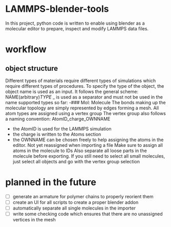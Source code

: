 # LAMMPS-blender-tools

In this project, python code is written to enable using blender as a molecular editor to prepare, inspect and modify LAMMPS data files.

# workflow
## object structure
Different types of materials require different types of simulations which require different types of procedures.
To specify the type of the object, the object name is used as an input. It follows the general scheme:
NAME(arbitrary)_TYPE_ 
_ is used as a separator and must not be used in the name
supported types so far:
-### Mol: Molecule
The bonds making up the molecular topology are simply represented by edges forming a mesh. All atom types are assigned using a vertex group
The vertex group also follows a naming convention:
AtomID_charge_OWNNAME
- the AtomID is used for the LAMMPS simulation
- the charge is written to the Atoms section
- the OWNNAME can be chosen freely to help assigning the atoms in the editor. Not yet reassigned when importing a file
Make sure to assign all atoms in the molecule to IDs
Also separate all loose parts in the molecule before exporting. If you still need to select all small molecules, just select all objects and go with the vertex group selection

# planned in the future

- [ ] generate an armature for polymer chains to properly reorient them
- [ ] create an UI for all scripts to create a proper blender addon
- [ ] automatically separate all single molecules in the importer
- [ ] write some checking code which ensures that there are no unassigned vertices in the mesh
